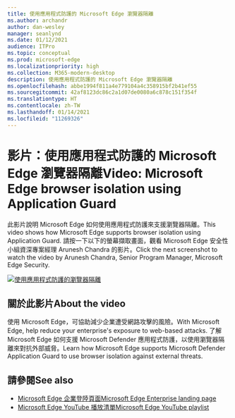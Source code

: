 ```yaml
---
title: 使用應用程式防護的 Microsoft Edge 瀏覽器隔離
ms.author: archandr
author: dan-wesley
manager: seanlynd
ms.date: 01/12/2021
audience: ITPro
ms.topic: conceptual
ms.prod: microsoft-edge
ms.localizationpriority: high
ms.collection: M365-modern-desktop
description: 使用應用程式防護的 Microsoft Edge 瀏覽器隔離
ms.openlocfilehash: abbe1994f811a4e779104a4c358915bf2b41ef55
ms.sourcegitcommit: 42af8123dc86c2a1d07de0080a6c878c151f354f
ms.translationtype: HT
ms.contentlocale: zh-TW
ms.lasthandoff: 01/14/2021
ms.locfileid: "11269326"
---
```

# <span data-ttu-id="67c1a-103">影片：使用應用程式防護的 Microsoft Edge 瀏覽器隔離</span><span class="sxs-lookup"><span data-stu-id="67c1a-103">Video: Microsoft Edge browser isolation using Application Guard</span></span>

<span data-ttu-id="67c1a-104">此影片說明 Microsoft Edge 如何使用應用程式防護來支援瀏覽器隔離。</span><span class="sxs-lookup"><span data-stu-id="67c1a-104">This video shows how Microsoft Edge supports browser isolation using Application Guard.</span></span> <span data-ttu-id="67c1a-105">請按一下以下的螢幕擷取畫面，觀看 Microsoft Edge 安全性小組資深專案經理 Arunesh Chandra 的影片。</span><span class="sxs-lookup"><span data-stu-id="67c1a-105">Click the next screenshot to watch the video by Arunesh Chandra, Senior Program Manager, Microsoft Edge Security.</span></span>

[![使用應用程式防護的瀏覽器隔離]( media/microsoft-edge-video-security-application-guard/0.png)](http://www.youtube.com/watch?v=zQjaRqNXMqw "Browser isolation using Application Guard")

## <span data-ttu-id="67c1a-107">關於此影片</span><span class="sxs-lookup"><span data-stu-id="67c1a-107">About the video</span></span>

<span data-ttu-id="67c1a-108">使用 Microsoft Edge，可協助減少企業遭受網路攻擊的風險。</span><span class="sxs-lookup"><span data-stu-id="67c1a-108">With Microsoft Edge, help reduce your enterprise's exposure to web-based attacks.</span></span> <span data-ttu-id="67c1a-109">了解 Microsoft Edge 如何支援 Microsoft Defender 應用程式防護，以使用瀏覽器隔離來對抗外部威脅。</span><span class="sxs-lookup"><span data-stu-id="67c1a-109">Learn how Microsoft Edge supports Microsoft Defender Application Guard to use browser isolation against external threats.</span></span>

## <span data-ttu-id="67c1a-110">請參閱</span><span class="sxs-lookup"><span data-stu-id="67c1a-110">See also</span></span>

- [<span data-ttu-id="67c1a-111">Microsoft Edge 企業登陸頁面</span><span class="sxs-lookup"><span data-stu-id="67c1a-111">Microsoft Edge Enterprise landing page</span></span>](https://aka.ms/EdgeEnterprise)
- [<span data-ttu-id="67c1a-112">Microsoft Edge YouTube 播放清單</span><span class="sxs-lookup"><span data-stu-id="67c1a-112">Microsoft Edge YouTube playlist</span></span>](https://www.youtube.com/playlist?list=PLXtHYVsvn_b-uXh1tMeYpT-0iD8tD3tFy)
